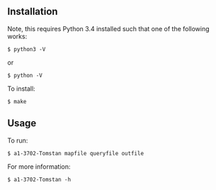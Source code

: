 ## Installation

Note, this requires Python 3.4 installed such that one of the following works:

	$ python3 -V

or 

	$ python -V

To install:

	$ make

## Usage

To run:

	$ a1-3702-Tomstan mapfile queryfile outfile

For more information:

	$ a1-3702-Tomstan -h
